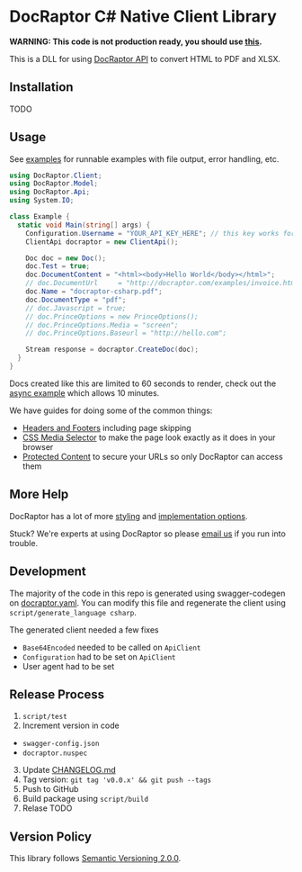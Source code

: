 # DocRaptor C# Native Client Library

**WARNING: This code is not production ready, you should use [this](http://docraptor.com/documentation/dotnet).**

This is a DLL for using [DocRaptor API](http://docraptor.com/documentation) to convert HTML to PDF and XLSX.

## Installation

TODO

## Usage

See [examples](examples/) for runnable examples with file output, error handling, etc.

```csharp
using DocRaptor.Client;
using DocRaptor.Model;
using DocRaptor.Api;
using System.IO;

class Example {
  static void Main(string[] args) {
    Configuration.Username = "YOUR_API_KEY_HERE"; // this key works for test documents
    ClientApi docraptor = new ClientApi();

    Doc doc = new Doc();
    doc.Test = true;                                                        // test documents are free but watermarked
    doc.DocumentContent = "<html><body>Hello World</body></html>";          // supply content directly
    // doc.DocumentUrl     = "http://docraptor.com/examples/invoice.html";  // or use a url
    doc.Name = "docraptor-csharp.pdf";                                      // help you find a document later
    doc.DocumentType = "pdf";                                               // pdf or xls or xlsx
    // doc.Javascript = true;                                               // enable JavaScript processing
    // doc.PrinceOptions = new PrinceOptions();
    // doc.PrinceOptions.Media = "screen";                                  // use screen styles instead of print styles
    // doc.PrinceOptions.Baseurl = "http://hello.com";                      // pretend URL when using document_content

    Stream response = docraptor.CreateDoc(doc);
  }
}
```

Docs created like this are limited to 60 seconds to render, check out the [async example](examples/Async.cs) which allows 10 minutes.

We have guides for doing some of the common things:
* [Headers and Footers](https://docraptor.com/documentation/style#pdf-headers-footers) including page skipping
* [CSS Media Selector](https://docraptor.com/documentation/api#api_basic_pdf) to make the page look exactly as it does in your browser
* [Protected Content](https://docraptor.com/documentation/api#api_advanced_pdf) to secure your URLs so only DocRaptor can access them

## More Help

DocRaptor has a lot of more [styling](https://docraptor.com/documentation/style) and [implementation options](https://docraptor.com/documentation/api).

Stuck? We're experts at using DocRaptor so please [email us](mailto:support@docraptor.com) if you run into trouble.


## Development

The majority of the code in this repo is generated using swagger-codegen on [docraptor.yaml](docraptor.yaml). You can modify this file and regenerate the client using `script/generate_language csharp`.

The generated client needed a few fixes
- `Base64Encoded` needed to be called on `ApiClient`
- `Configuration` had to be set on `ApiClient`
- User agent had to be set

## Release Process

1. `script/test`
2. Increment version in code
  - `swagger-config.json`
  - `docraptor.nuspec`
3. Update [CHANGELOG.md](CHANGELOG.md)
4. Tag version: `git tag 'v0.0.x' && git push --tags`
5. Push to GitHub
6. Build package using `script/build`
7. Relase TODO

## Version Policy

This library follows [Semantic Versioning 2.0.0](http://semver.org).
